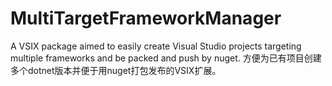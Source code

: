 MultiTargetFrameworkManager
====================

A VSIX package aimed to easily create Visual Studio projects targeting multiple frameworks and be packed and push by nuget. 方便为已有项目创建多个dotnet版本并便于用nuget打包发布的VSIX扩展。
